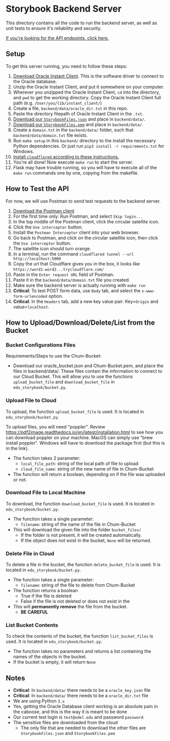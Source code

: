 # Storybook Backend Server

This directory contains all the code to run the backend server, as well as unit
tests to ensure it's reliability and security.

[If you're looking for the API endpoints, click here.](api.md)

## Setup

To get this server running, you need to follow these steps:

 1. [Download Oracle Instant Client](https://www.oracle.com/database/technologies/instant-client/downloads.html).  This is the software driver to connect to the Oracle database.
 2. Unzip the Oracle Instant Client, and put it somewhere on your computer.
 3. Wherever you unzipped the Oracle Instant Client, `cd` into the directory, and `pwd` to get the working directory.  Copy the Oracle Instant Client full path (e.g. `/User/you/lib/instant_client/`)
 4. Create a file, `backend/data/oracle_dir.txt` in this repo.
 5. Paste the directory filepath of Oracle Instant Client in the `.txt`.
 6. [Download our `StorybookFiles.json`](https://drive.google.com/file/d/1HVrLbauaq_3jEqMXVs9yUFw0UIGSiPDP/view?usp=sharing) and place in `backend/data/`.
 7. [Download our `StorybookFiles.pem`](https://drive.google.com/file/d/14r0GyoITrOjcbVH_RaezkB8TL7gzBTfR/view?usp=sharing) and place in `backend/data/`.
 8. Create a `domain.txt` in the `backend/data/` folder, such that `backend/data/domain.txt` file exists.
 9. Run `make setup` in this `backend/` directory to the install the necessary Python dependencies.  Or just run `pip3 install -r requirements.txt` for Windows.
 10. [Install `cloudflared` according to these instructions.](https://developers.cloudflare.com/cloudflare-one/connections/connect-apps/install-and-setup/installation)
 11. You're all done!  Now execute `make run` to start the server.
 12. Flask may have trouble running, so you will have to execute all of the `make run` commands one by one, copying from the makefile.

## How to Test the API

For now, we will use Postman to send test requests to the backend server.

 1. [Download the Postman client](https://www.postman.com/downloads/)
 2. For the first time only: Run Postman, and select `Skip login...`
 3. In the top middle of the Postman client, click the circular satellite icon.
 4. Click the `Use interceptor` button.
 5. Install the `Postman Interceptor` client into your web browser.
 6. Go back to Postman, and click on the circular satellite icon, then click the `Use interceptor` button.
 7. The satellite icon should turn orange.
 8.  In a terminal, run the command `cloudflared tunnel --url http://localhost:5000`
 9.  Copy the url that Cloudflare gives you in the box, it looks like `https://word1-word2...trycloudflare.com/`
 10. Paste in the `Enter request URL` field of Postman.
 11. Paste it in the `backend/data/domain.txt` file you created.
 12. Make sure the backend server is actually running with `make run`
 13. **Critical**: To test POST form data, use `Body` tab, and select the `x-www-form-urlencoded` option.
 14. **Critical**: In the `Headers` tab, add a new key value pair: Key=`Origin` and value=`localhost`.

## How to Upload/Download/Delete/List from the Bucket

### Bucket Configurations Files

Requirements/Steps to use the Chum-Bucket:
 - Download our oracle_bucket.json and Chum-Bucket.pem, and place the files in backend/data/. These files contain the information to connect to our Cloud Bucket. This will allow you to use the functions `upload_bucket_file` and `download_bucket_file` in `edu_storybook/bucket.py`.
 
### Upload File to Cloud
 
To upload, the function `upload_bucket_file` is used. It is located in `edu_storybook/bucket.py`.

To upload files, you will need "poppler". Review https://pdf2image.readthedocs.io/en/latest/installation.html to see how you can download poppler on your machine. MacOS can simply use "brew install poppler". Windows will have to download the package first (but this is in the link).

 - The function takes 2 parameter:
   - `local_file_path`: string of the local path of file to upload 
   - `cloud_file_name`: string of the new name of file in Chum-Bucket
 - The function will return a boolean, depending on if the file was uploaded or not.

### Download File to Local Machine

To download, the function `download_bucket_file` is used. It is located in `edu_storybook/bucket.py`.

 - The function takes a single parameter:
   - `filename`: string of the name of the file in Chum-Bucket
 - This will download the given file into the folder `bucket_files/`
   - If the folder is not present, it will be created automatically.
   - If the object does not exist in the bucket, `None` will be returned.

### Delete File in Cloud

To delete a file in the bucket, the function `delete_bucket_file` is used. It is located in `edu_storybook/bucket.py`.

 - The function takes a single parameter:
   - `filename`: string of the file to delete from Chum-Bucket
 - The function returns a boolean
   - True if the file is deleted
   - False if the file is not deleted or does not exist in the
 - This will **permanently remove** the file from the bucket.
   - **BE CAREFUL**


### List Bucket Contents

 To check the contents of the bucket, the function `list_bucket_files` is used. It is located in `edu_storybook/bucket.py`.

 - The function takes no parameters and returns a list containing the names of the objects in the bucket.
 - If the bucket is empty, it will return `None`

## Notes

 - **Critical**: In `backend/data/` there needs to be a `oracle_key.json` file
 - **Critical**: In `backend/data/` there needs to be a `oracle_dir.txt` file
 - We are using Python `3.x`
 - Yes, getting the Oracle Database client working is an absolute pain in the caboose, and this is the way it is meant to be done
 - Our current test login is `test@udel.edu` and password `password`.
 - The sensitive files are downloaded from the cloud
   - The only file that are needed to download the other files are `StorybookFiles.json` and `StorybookFiles.pem`